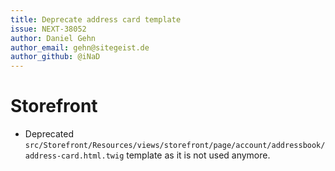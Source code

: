 ```yaml
---
title: Deprecate address card template
issue: NEXT-38052
author: Daniel Gehn
author_email: gehn@sitegeist.de
author_github: @iNaD
---
```

# Storefront
* Deprecated `src/Storefront/Resources/views/storefront/page/account/addressbook/address-card.html.twig` template as it is not used anymore.
